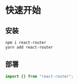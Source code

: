 # 快速开始

## 安装

```powershell
npm i react-router
yarn add react-router
```

## 部署

```js
import {} from "react-router";
```
